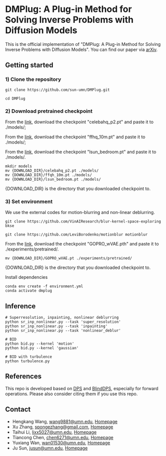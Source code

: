 # DMPlug: A Plug-in Method for Solving Inverse Problems with Diffusion Models

This is the official implementation of "DMPlug: A Plug-in Method for Solving Inverse Problems with Diffusion Models". You can find our paper via [arXiv](https://arxiv.org/abs/2405.16749).


## Getting started 

### 1) Clone the repository

```
git clone https://github.com/sun-umn/DMPlug.git

cd DMPlug
```


### 2) Download pretrained checkpoint

From the [link](https://onedrive.live.com/?authkey=%21AOIJGI8FUQXvFf8&id=72419B431C262344%21103807&cid=72419B431C262344), download the checkpoint "celebahq_p2.pt" and paste it to ./models/;

From the [link](https://drive.google.com/drive/folders/1jElnRoFv7b31fG0v6pTSQkelbSX3xGZh), download the checkpoint "ffhq_10m.pt" and paste it to ./models/;

From the [link](https://github.com/openai/guided-diffusion), download the checkpoint "lsun_bedroom.pt" and paste it to ./models/.
```
mkdir models
mv {DOWNLOAD_DIR}/celebahq_p2.pt ./models/
mv {DOWNLOAD_DIR}/ffqh_10m.pt ./models/
mv {DOWNLOAD_DIR}/lsun_bedroom.pt ./models/
```
{DOWNLOAD_DIR} is the directory that you downloaded checkpoint to.


### 3) Set environment

We use the external codes for motion-blurring and non-linear deblurring.

```
git clone https://github.com/VinAIResearch/blur-kernel-space-exploring bkse

git clone https://github.com/LeviBorodenko/motionblur motionblur
```

From the [link](https://drive.google.com/file/d/1vRoDpIsrTRYZKsOMPNbPcMtFDpCT6Foy/view), download the checkpoint "GOPRO_wVAE.pth" and paste it to ./experiments/pretrained/.
```
mv {DOWNLOAD_DIR}/GOPRO_wVAE.pt ./experiments/pretrained/
```
{DOWNLOAD_DIR} is the directory that you downloaded checkpoint to.

Install dependencies

```
conda env create -f environment.yml
conda activate dmplug
```

## Inference

```
# Superresolution, inpainting, nonlinear deblurring
python sr_inp_nonlinear.py --task 'super_resolution'
python sr_inp_nonlinear.py --task 'inpainting'
python sr_inp_nonlinear.py --task 'nonlinear_deblur'

# BID
python bid.py --kernel 'motion'
python bid.py --kernel 'gaussian'

# BID with turbulence
python turbulence.py
```

## References
This repo is developed based on [DPS](https://github.com/DPS2022/diffusion-posterior-sampling) and [BlindDPS](https://github.com/BlindDPS/blind-dps), especially for forward operations. Please also consider citing them if you use this repo.


## Contact

- Hengkang Wang, wang9881@umn.edu, [Homepage](https://scholar.google.com/citations?hl=en&user=APqDZvUAAAAJ)
- Xu Zhang, spongezhang@gmail.com, [Homepage](https://xu-zhang-1987.github.io)
- Taihui Li, lixx5027@umn.edu, [Homepage](https://taihui.github.io/)
- Tiancong Chen, chen6271@umn.edu, [Homepage](https://sites.google.com/view/tiancong-chen)
- Yuxiang Wan, wan01530@umn.edu, [Homepage](https://www.linkedin.com/in/yuxiang-wan-31518921a/)
- Ju Sun, jusun@umn.edu, [Homepage](https://sunju.org/)
